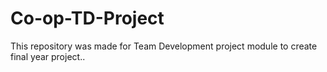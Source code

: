 # Co-op-TD-Project
This repository was made for Team Development project module to create final year project..
